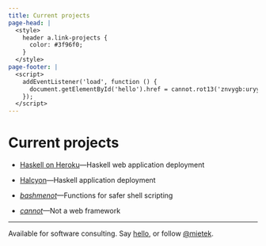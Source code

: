 ```yaml
---
title: Current projects
page-head: |
  <style>
    header a.link-projects {
      color: #3f96f0;
    }
  </style>
page-footer: |
  <script>
    addEventListener('load', function () {
      document.getElementById('hello').href = cannot.rot13('znvygb:uryyb@zvrgrx.vb');
    });
  </script>
---
```



Current projects
================

-   [Haskell on Heroku](https://haskellonheroku.com/)—Haskell web application deployment

-   [Halcyon](https://halcyon.sh/)—Haskell application deployment

-   [_bashmenot_](https://bashmenot.mietek.io/)—Functions for safer shell scripting

-   [_cannot_](https://cannot.mietek.io/)—Not a web framework


---

Available for software consulting.  Say <a href="" id="hello">hello</a>, or follow <a href="https://twitter.com/mietek">@mietek</a>.
